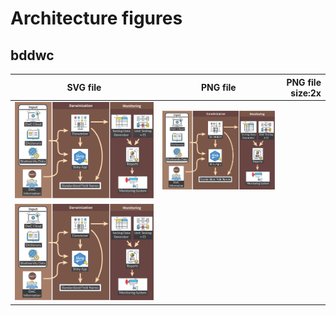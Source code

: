 # Architecture figures


## bddwc



| SVG file           | PNG file           | PNG file size:2x           |
|--------------------------|:------------------------:|-------------------------:|
![](https://raw.githubusercontent.com/bd-R/bdgraphics/master/arc/bddwc/arc_bddwc.svg)  |  ![](https://raw.githubusercontent.com/bd-R/bdgraphics/master/arc/bddwc/arc_bddwc.png)  |
![](https://raw.githubusercontent.com/bd-R/bdgraphics/master/arc/bddwc/arc_bddwc@2x.png)  |